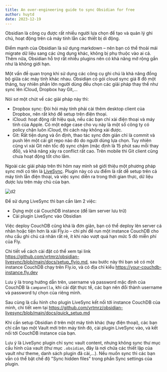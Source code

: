 ```yaml
---
title: An over-engineering guide to sync Obsidian for free
author: huytd
date: 2023-12-19
---
```


Obsidian là công cụ được rất nhiều người lựa chọn để tạo và quản lý ghi chú, hoạt động trên cả máy tính lẫn các thiết bị di động. 

Điểm mạnh của Obsidian là sử dụng markdown – nên bạn có thể thoải mái migrate dữ liệu sang các ứng dụng khác, không bị phụ thuộc vào ai cả. Thêm nữa, Obsidian hỗ trợ rất nhiều plugins nên có khả năng mở rộng gần như là không giới hạn.

Một vấn đề quan trọng khi sử dụng các công cụ ghi chú là khả năng đồng bộ giữa các máy tính khác nhau. Obsidian có gói cloud sync giá 8 đô một tháng, tuy nhiên phần lớn người dùng đều chọn các giải pháp thay thế như sync lên iCloud, Dropbox hay Git,...

Nói sơ một chút về các giải pháp này thì:

- Dropbox sync: Đòi hỏi máy tính phải cài thêm desktop client của Dropbox, nên rất khó để setup trên điện thoại.
- iCloud: hoạt động rất hiệu quả, nếu các bạn chỉ xài điện thoại và máy tính của Apple. Có một edge case cho vụ này là một số công ty có policy chặn luôn iCloud, thì cách này không xài được.
- Git: Rất tiện dụng và ổn định, thao tác sync đơn giản chỉ là commit và push lên một cái git repo nào đó do người dùng lựa chọn. Tuy nhiên cũng vì xài Git nên tốc độ sync chậm (mặc định là 15 phút sau mỗi thay đổi), và khả năng xảy ra conflict rất cao. Trên mobile thì Git client cũng chưa hoạt động tốt cho lắm.

Ngoài các giải pháp trên thì hôm nay mình sẽ giới thiệu một phương pháp sync mới có tên là [LiveSync](https://github.com/vrtmrz/obsidian-livesync).  Plugin này có ưu điểm là rất dễ setup trên cả máy tính lẫn điện thoại, và việc sync diễn ra trong thời gian thực, dữ liệu được lưu trên máy chủ của bạn.

![d2](https://github.com/webuild-community/advent-of-sharing/assets/613943/b1d2eafa-c095-4220-92de-25c26032fc91)

Để sử dụng LiveSync thì bạn cần làm 2 việc:

- Dựng một cái CouchDB instance (để làm server lưu trữ)
- Cài plugin LiveSync vào Obsidian

Việc deploy CouchDB cũng khá là đơn giản, bạn có thể deploy lên server cá nhân hoặc tiện hơn là xài Fly.io – chi phí để run một instance CouchDB cho nhu cầu ghi chú cá nhân rất rẻ, ít khi nào vượt quá hạn mức 5 đô miễn phí của Fly.

Chi tiết về cách cài đặt có thể xem tại link  https://github.com/vrtmrz/obsidian-livesync/blob/main/docs/setup_flyio.md, sau bước này thì bạn sẽ có một instance CouchDB chạy trên Fly.io, và có địa chỉ kiểu https://your-couchdb-instance.fly.dev

Lưu ý là trong hướng dẫn trên, username và password mặc định của CouchDB là `campanella`, khi cài đặt thực tế, các bạn nên đổi thành username và password tự chọn của riêng mình.

Sau cùng là cấu hình cho plugin LiveSync kết nối tới instance CouchDB của mình, chi tiết xem tại https://github.com/vrtmrz/obsidian-livesync/blob/main/docs/quick_setup.md

Khi cần setup Obsidian ở trên một máy tính khác (hay điện thoại), các bạn chỉ cần tạo một Vault mới trên máy tính đó, cài plugin LiveSync vào, và kết nối tới CouchDB instance của bạn.

Lưu ý là LiveSync plugin chỉ sync vault content, nhưng không sync thư mục cấu hình của vault (thư mục `.obsidian`, đây là nơi chứa các thiết lập của vault như theme, danh sách plugin đã cài,...). Nếu muốn sync thì các bạn vẫn có thể bật chế độ "Sync hidden files" trong phần Sync settings của plugin.
